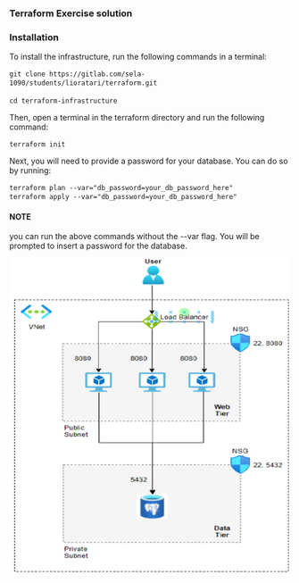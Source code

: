 ### Terraform Exercise solution  


### Installation  
To install the infrastructure, run the following commands in a terminal:  
    
```
git clone https://gitlab.com/sela-1090/students/lioratari/terraform.git  
    
cd terraform-infrastructure  
```
Then, open a terminal in the terraform directory and run the following command:  
    
```
terraform init  
```
Next, you will need to provide a password for your database. You can do so by running:
    
```
terraform plan --var="db_password=your_db_password_here"
terraform apply --var="db_password=your_db_password_here"
```
#### NOTE
you can run the above commands without the --var flag. You will be prompted to insert a password for the database.

![architecture](map.png)


